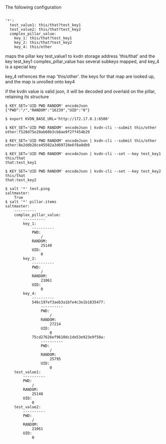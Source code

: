 The following configuration

```

'*':
  test_value1: this/that?test_key1
  test_value2: this/that?test_key2
  complex_pillar_value:
    key_1: this/that?test_key1
    key_2: this/that?test_key2
    key_4: this/other
```

maps the pillar key test_value1 to kvdn storage address 'this/that' and the key test_key1
complex_pillar_value has several subkeys mapped, and key_4 is a special key

key_4 refrences the map 'this/other'. the keys for that map are looked up, and the map is unrolled onto key4

if the kvdn value is valid json, it will be decoded and overlaid on the pillar, retaining its structure
```
$ KEY_SET='UID PWD RANDOM' encodeJson
{"PWD":"/","RANDOM":"16239","UID":"0"}

$ export KVDN_BASE_URL='http://172.17.0.1:6500'                                                                                                                                                                   

$ KEY_SET='UID PWD RANDOM' encodeJson | kvdn-cli --submit this/other
other:f528d75e20ab60b3cb8ae9f2ff454b29

$ KEY_SET='UID PWD RANDOM' encodeJson | kvdn-cli --submit this/other
other:8e2ddb28ce45502a3d69728e6f8a8db9

$ KEY_SET='UID PWD RANDOM' encodeJson | kvdn-cli --set --key test_key1 this/that   
that:test_key1

$ KEY_SET='UID PWD RANDOM' encodeJson | kvdn-cli --set --key test_key2 this/that 
that:test_key2

$ salt '*' test.ping
saltmaster:
    True
$ salt '*' pillar.items                                                                                                                                                                                                                        
saltmaster:
    ----------
    complex_pillar_value:
        ----------
        key_1:
            ----------
            PWD:
                /
            RANDOM:
                25148
            UID:
                0
        key_2:
            ----------
            PWD:
                /
            RANDOM:
                21061
            UID:
                0
        key_4:
            ----------
            546c197ef3aeb3a1bfe4c3e1b1835477:
                ----------
                PWD:
                    /
                RANDOM:
                    27214
                UID:
                    0
            75cd27626ef9610dc1de53e923e9f50a:
                ----------
                PWD:
                    /
                RANDOM:
                    25795
                UID:
                    0
    test_value1:
        ----------
        PWD:
            /
        RANDOM:
            25148
        UID:
            0
    test_value2:
        ----------
        PWD:
            /
        RANDOM:
            21061
        UID:
            0

```
